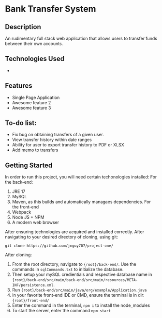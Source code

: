 # Bank Transfer System

## Description

An rudimentary full stack web application that allows users to transfer funds between their own accounts.

## Technologies Used

*

## Features

* Single Page Application
* Awesome feature 2
* Awesome feature 3

## To-do list:
* Fix bug on obtaining transfers of a given user.
* View transfer history within date ranges
* Ability for user to export transfer history to PDF or XLSX
* Add memo to transfers

## Getting Started
In order to run this project, you will need certain techonologies installed:
For the back-end:
1) JRE 17
2) MySQL
3) Maven, as this builds and automatically managaes dependencies.
For the front-end
1) Webpack
2) Node JS + NPM
3) A modern web browser

After ensuring technologies are acquired and installed correctly. After navigating to your desired directory of cloning, using git:

```
git clone https://github.com/jnguy707/project-one/
```
After cloning:
1) From the root directory, navigate to ``{root}/back-end/``. Use the commands in ``sqlCommands.txt`` to initialize the database. 
2) Then setup your mySQL credientials and respective database name in ``{root}/back-end/src/main/back-end/src/main/resources/META-INF/persistence.xml``.
3) Run ``{root}/back-end/src/main/java/org/example/Application.java``
4) In your favorite front-end IDE or CMD, ensure the terminal is in dir:``{root}/front-end/``
5) Enter the command in the terminal, ``npm i`` to install the node_modules
6) To start the server, enter the command ``npm start``
